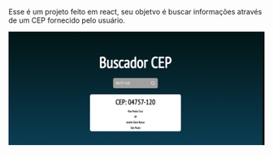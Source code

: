 Esse é um projeto feito em react, seu objetvo é buscar informações através de um CEP fornecido pelo usuário.

<img src="./src/img/Exemplo.png">